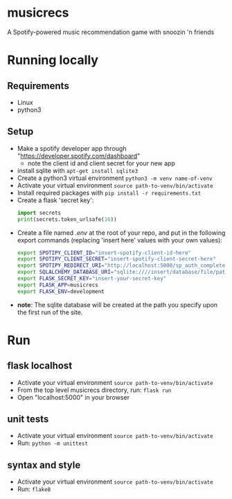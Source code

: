 # musicrecs
A Spotify-powered music recommendation game with snoozin 'n friends

# Running locally
## Requirements
- Linux
- python3

## Setup
- Make a spotify developer app through "https://developer.spotify.com/dashboard"
    - note the client id and client secret for your new app
- install sqlite with `apt-get install sqlite3`
- Create a python3 virtual environment `python3 -m venv name-of-venv`
- Activate your virtual environment `source path-to-venv/bin/activate`
- Install required packages with `pip install -r requirements.txt`
- Create a flask 'secret key':
    ```python
    import secrets
    print(secrets.token_urlsafe(16))
    ```
- Create a file named *.env* at the root of your repo, and put in the following export commands
  (replacing 'insert here' values with your own values):
    ```bash
    export SPOTIPY_CLIENT_ID="insert-spotify-client-id-here"
    export SPOTIPY_CLIENT_SECRET="insert-spotify-client-secret-here"
    export SPOTIPY_REDIRECT_URI="http://localhost:5000/sp_auth_complete"
    export SQLALCHEMY_DATABASE_URI="sqlite:////insert/database/file/path.db"
    export FLASK_SECRET_KEY="insert-your-secret-key"
    export FLASK_APP=musicrecs
    export FLASK_ENV=development
    ```
- **note**: The sqlite database will be created at the path you specify upon the first run of the site.

# Run
## flask localhost
- Activate your virtual environment `source path-to-venv/bin/activate`
- From the top level musicrecs directory, run: `flask run`
- Open "localhost:5000" in your browser

## unit tests
- Activate your virtual environment `source path-to-venv/bin/activate`
- Run: `python -m unittest`

## syntax and style
- Activate your virtual environment `source path-to-venv/bin/activate`
- Run: `flake8`